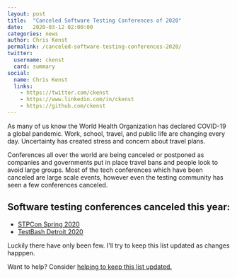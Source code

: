 ```yaml
---
layout: post
title:  "Canceled Software Testing Conferences of 2020"
date:   2020-03-12 02:00:00
categories: news
author: Chris Kenst
permalink: /canceled-software-testing-conferences-2020/
twitter:
  username: ckenst
  card: summary
social:
  name: Chris Kenst
  links:
    - https://twitter.com/ckenst
    - https://www.linkedin.com/in/ckenst
    - https://github.com/ckenst
---
```


As many of us know the World Health Organization has declared COVID-19 a global pandemic. Work, school, travel, and public life are changing every day. Uncertainty has created stress and concern about travel plans. 

Conferences all over the world are being canceled or postponed as companies and governments put in place travel bans and people look to avoid large groups. Most of the tech conferences which have been canceled are large scale events, however even the testing community has seen a few conferences canceled. 

## Software testing conferences canceled this year:

- [STPCon Spring 2020](https://www.stpcon.com/pricing-spring-2020/?utm_source=testingconferences)
- [TestBash Detroit 2020](https://ti.to/mot/testbash-detroit-2020?source=testingconferences)


Luckily there have only been few. I'll try to keep this list updated as changes happpen. 

Want to help? Consider [helping to keep this list updated.](https://github.com/TestingConferences/testingconferences.github.io/blob/master/_posts/2020-03-12-cancelled-conferences.md)